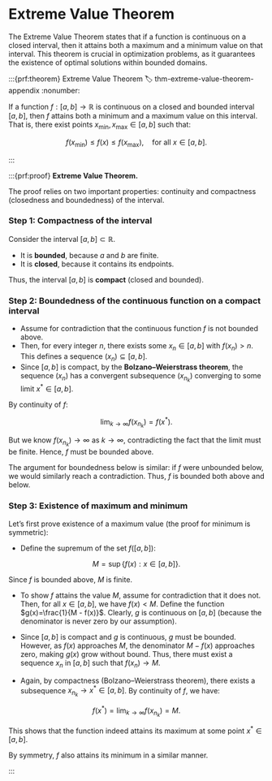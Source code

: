 # Extreme Value Theorem
The Extreme Value Theorem states that if a function is continuous on a closed interval, then it attains both a maximum and a minimum value on that interval. This theorem is crucial in optimization problems, as it guarantees the existence of optimal solutions within bounded domains.

:::{prf:theorem} Extreme Value Theorem
:label: thm-extreme-value-theorem-appendix
:nonumber:

If a function $f:[a,b] \to \mathbb{R}$ is continuous on a closed and bounded interval $[a,b]$, then $f$ attains both a minimum and a maximum value on this interval. That is, there exist points $x_{\min}, x_{\max} \in [a,b]$ such that:

$$
f(x_{\min}) \leq f(x) \leq f(x_{\max}), \quad \text{for all } x \in [a,b].
$$

:::


:::{prf:proof} **Extreme Value Theorem.**

The proof relies on two important properties: continuity and compactness (closedness and boundedness) of the interval.

### **Step 1: Compactness of the interval**

Consider the interval $[a,b]\subset\mathbb{R}$.

* It is **bounded**, because $a$ and $b$ are finite.
* It is **closed**, because it contains its endpoints.

Thus, the interval $[a,b]$ is **compact** (closed and bounded).

### **Step 2: Boundedness of the continuous function on a compact interval**

* Assume for contradiction that the continuous function $f$ is not bounded above.
* Then, for every integer $n$, there exists some $x_n \in [a,b]$ with $f(x_n) > n$. This defines a sequence $(x_n)\subseteq[a,b]$.
* Since $[a,b]$ is compact, by the **Bolzano–Weierstrass theorem**, the sequence $(x_n)$ has a convergent subsequence $(x_{n_k})$ converging to some limit $x^*\in[a,b]$.

By continuity of $f$:

$$
\lim_{k\to\infty} f(x_{n_k}) = f(x^*).
$$

But we know $f(x_{n_k})\to\infty$ as $k\to\infty$, contradicting the fact that the limit must be finite. Hence, $f$ must be bounded above.

The argument for boundedness below is similar: if $f$ were unbounded below, we would similarly reach a contradiction. Thus, $f$ is bounded both above and below.

### **Step 3: Existence of maximum and minimum**

Let’s first prove existence of a maximum value (the proof for minimum is symmetric):

* Define the supremum of the set $f([a,b])$:

$$
M = \sup\{f(x): x \in [a,b]\}.
$$

Since $f$ is bounded above, $M$ is finite.

* To show $f$ attains the value $M$, assume for contradiction that it does not. Then, for all $x\in[a,b]$, we have $f(x)<M$. Define the function $g(x)=\frac{1}{M - f(x)}$. Clearly, $g$ is continuous on $[a,b]$ (because the denominator is never zero by our assumption).

* Since $[a,b]$ is compact and $g$ is continuous, $g$ must be bounded. However, as $f(x)$ approaches $M$, the denominator $M - f(x)$ approaches zero, making $g(x)$ grow without bound. Thus, there must exist a sequence $x_n$ in $[a,b]$ such that $f(x_n)\to M$.

* Again, by compactness (Bolzano–Weierstrass theorem), there exists a subsequence $x_{n_k}\to x^*\in[a,b]$. By continuity of $f$, we have:

$$
f(x^*)=\lim_{k\to\infty}f(x_{n_k})=M.
$$

This shows that the function indeed attains its maximum at some point $x^*\in[a,b]$.

By symmetry, $f$ also attains its minimum in a similar manner.

:::